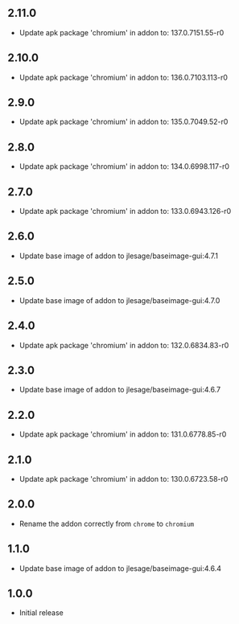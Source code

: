 ## 2.11.0

- Update apk package 'chromium' in addon to: 137.0.7151.55-r0

## 2.10.0

- Update apk package 'chromium' in addon to: 136.0.7103.113-r0

## 2.9.0

- Update apk package 'chromium' in addon to: 135.0.7049.52-r0

## 2.8.0

- Update apk package 'chromium' in addon to: 134.0.6998.117-r0

## 2.7.0

- Update apk package 'chromium' in addon to: 133.0.6943.126-r0

## 2.6.0

- Update base image of addon to jlesage/baseimage-gui:4.7.1

## 2.5.0

- Update base image of addon to jlesage/baseimage-gui:4.7.0

## 2.4.0

- Update apk package 'chromium' in addon to: 132.0.6834.83-r0

## 2.3.0

- Update base image of addon to jlesage/baseimage-gui:4.6.7

## 2.2.0

- Update apk package 'chromium' in addon to: 131.0.6778.85-r0

## 2.1.0

- Update apk package 'chromium' in addon to: 130.0.6723.58-r0

## 2.0.0

- Rename the addon correctly from `chrome` to `chromium`

## 1.1.0

- Update base image of addon to jlesage/baseimage-gui:4.6.4

## 1.0.0

- Initial release

<!-- https://developers.home-assistant.io/docs/add-ons/presentation#keeping-a-changelog -->
